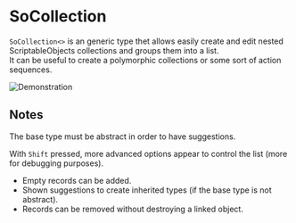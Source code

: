 # SoCollection
 
`SoCollection<>` is an generic type thet allows easily create and edit nested ScriptableObjects collections and groups them into a list.<br>It can be useful to create a polymorphic collections or some sort of action sequences.

![Demonstration](https://user-images.githubusercontent.com/1497430/231393793-d3eb0068-212c-4550-b6f6-422ce72583bd.gif)

## Notes
The base type must be abstract in order to have suggestions.

With `Shift` pressed, more advanced options appear to control the list (more for debugging purposes).<br>
* Empty records can be added.
* Shown suggestions to create inherited types (if the base type is not abstract).
* Records can be removed without destroying a linked object.
